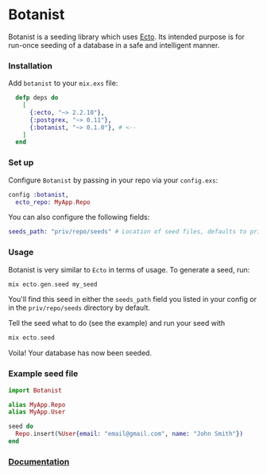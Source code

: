 # Botanist

Botanist is a seeding library which uses [Ecto](https://github.com/elixir-ecto/ecto). Its intended purpose
is for run-once seeding of a database in a safe and intelligent manner.

### Installation
Add `botanist` to your `mix.exs` file:
```elixir
  defp deps do
    [
      {:ecto, "~> 2.2.10"},
      {:postgrex, "~> 0.11"},
      {:botanist, "~> 0.1.0"}, # <--
    ]
  end
```

### Set up
Configure `Botanist` by passing in your repo via your `config.exs`:
```elixir
config :botanist, 
  ecto_repo: MyApp.Repo
```
You can also configure the following fields:
```elixir
seeds_path: "priv/repo/seeds" # Location of seed files, defaults to priv/repo/seeds
```

### Usage
Botanist is very similar to `Ecto` in terms of usage. To generate a seed, run:
 ```elixir
 mix ecto.gen.seed my_seed
 ```
You'll find this seed in either the `seeds_path` field you listed in your config or in the 
`priv/repo/seeds` directory by default. 

Tell the seed what to do (see the example) and run your seed with 
```elixir
mix ecto.seed
``` 
Voila! Your database has now been seeded.

### Example seed file
```elixir
import Botanist

alias MyApp.Repo
alias MyApp.User

seed do
  Repo.insert(%User{email: "email@gmail.com", name: "John Smith"})
end
```

### [Documentation](https://hexdocs.pm/botanist/api-reference.html)